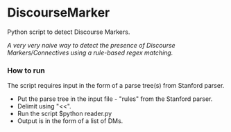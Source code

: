 # DiscourseMarker


Python script to detect Discourse Markers.

*A very very naive way to detect the presence of Discourse Markers/Connectives using a rule-based regex matching.*


### How to run

The script requires input in the form of a parse tree(s) from Stanford parser.

* Put the parse tree in the input file - "rules" from the Stanford parser.
* Delimit using "<<".
* Run the script $python reader.py
* Output is in the form of a list of DMs.
